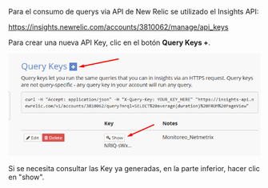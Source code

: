 Para el consumo de querys via API de New Relic se utilizado el Insights API:

https://insights.newrelic.com/accounts/3810062/manage/api_keys

Para crear una nueva API Key, clic en el botón **Query Keys +**.

![image.png](/.attachments/image-b78cd246-460e-48c6-92df-e412568cb623.png)

Si se necesita consultar las Key ya generadas, en la parte inferior, hacer clic en "show".


